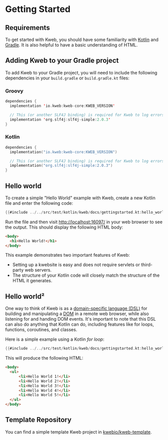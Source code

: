 # Getting Started

<!-- toc -->

## Requirements

To get started with Kweb, you should have some familiarity with [Kotlin](https://kotlinlang.org/) and 
[Gradle](https://gradle.org/). It is also helpful to have a basic understanding of HTML.

## Adding Kweb to your Gradle project

To add Kweb to your Gradle project, you will need to include the following dependencies in your 
`build.gradle` or `build.gradle.kt` files:

### Groovy

```kotlin
dependencies {
  implementation 'io.kweb:kweb-core:KWEB_VERSION'

  // This (or another SLF4J binding) is required for Kweb to log errors
  implementation 'org.slf4j:slf4j-simple:2.0.3'
}
```

### Kotlin

```kotlin
dependencies {
  implementation("io.kweb:kweb-core:KWEB_VERSION")

  // This (or another SLF4J binding) is required for Kweb to log errors
  implementation("org.slf4j:slf4j-simple:2.0.3")
}
```

## Hello world

To create a simple "Hello World" example with Kweb, create a new Kotlin file 
and enter the following code:

```kotlin
{{#include ../../src/test/kotlin/kweb/docs/gettingstarted.kt:hello_world}}
```

Run the file and then visit <http://localhost:16097/> in your web browser to see the 
output. This should display the following HTML body:

```html
<body>
  <h1>Hello World!</h1>
</body>
```

This example demonstrates two important features of Kweb:

 * Setting up a kwebsite is easy and does not require servlets or third-party web servers.
 * The structure of your Kotlin code will closely match the structure of the HTML it generates.

## Hello world²

One way to think of Kweb is as a [domain-specific language
(DSL)](https://en.wikipedia.org/wiki/Domain-specific_language) for
building and manipulating a
[DOM](https://en.wikipedia.org/wiki/Document_Object_Model) in a remote
web browser, while also listening for and handing DOM events. It's important to note
that this DSL can also do anything that Kotlin can do, including
features like for loops, functions, coroutines, and classes.

Here is a simple example using a Kotlin *for loop*:

```kotlin
{{#include ../../src/test/kotlin/kweb/docs/gettingstarted.kt:hello_world_2}}
```

This will produce the following HTML:

```html
<body>
  <ul>
      <li>Hello World 1!</li>
      <li>Hello World 2!</li>
      <li>Hello World 3!</li>
      <li>Hello World 4!</li>
      <li>Hello World 5!</li>
  </ul>
</body>
```

## Template Repository

You can find a simple template Kweb project in
[kwebio/kweb-template](https://github.com/kwebio/kweb-template).
